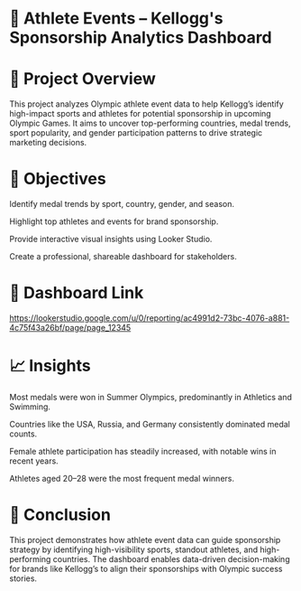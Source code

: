 # 🏅 Athlete Events – Kellogg's Sponsorship Analytics Dashboard

# 📌 Project Overview

This project analyzes Olympic athlete event data to help Kellogg’s identify high-impact sports and athletes for potential sponsorship in upcoming Olympic Games. It aims to uncover top-performing countries, medal trends, sport popularity, and gender participation patterns to drive strategic marketing decisions.

# 🎯 Objectives

Identify medal trends by sport, country, gender, and season.

Highlight top athletes and events for brand sponsorship.

Provide interactive visual insights using Looker Studio.

Create a professional, shareable dashboard for stakeholders.

# 🔗 Dashboard Link

https://lookerstudio.google.com/u/0/reporting/ac4991d2-73bc-4076-a881-4c75f43a26bf/page/page_12345


# 📈 Insights
Most medals were won in Summer Olympics, predominantly in Athletics and Swimming.

Countries like the USA, Russia, and Germany consistently dominated medal counts.

Female athlete participation has steadily increased, with notable wins in recent years.

Athletes aged 20–28 were the most frequent medal winners.

# 📌 Conclusion
This project demonstrates how athlete event data can guide sponsorship strategy by identifying high-visibility sports, standout athletes, and high-performing countries. The dashboard enables data-driven decision-making for brands like Kellogg’s to align their sponsorships with Olympic success stories.
